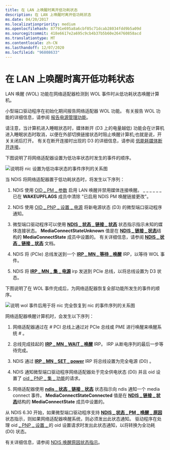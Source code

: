 ```yaml
---
title: 在 LAN 上唤醒时离开低功耗状态
description: 在 LAN 上唤醒时离开低功耗状态
ms.date: 04/20/2017
ms.localizationpriority: medium
ms.openlocfilehash: 87791e695a8a6cbf05c71dcab28034fdd9b5a09d
ms.sourcegitcommit: 418e6617e2a695c9cb4b37b5b60e264760858acd
ms.translationtype: MT
ms.contentlocale: zh-CN
ms.lasthandoff: 12/07/2020
ms.locfileid: "96808633"
---
```

# <a name="low-power-for-wake-on-lan"></a>在 LAN 上唤醒时离开低功耗状态





LAN 唤醒 (WOL) 功能在网络适配器检测到 WOL 事件时从低功耗状态唤醒计算机。

小型端口驱动程序在初始化期间报告网络适配器 WOL 功能。 有关报告 WOL 功能的详细信息，请参阅 [报告电源管理功能](reporting-power-management-capabilities.md)。

请注意，当计算机进入睡眠状态时，媒体断开 (D3 上的电量越低) 功能会在计算机进入睡眠状态时取消，以便在外部切换链接状态时阻止唤醒计算机;也就是说，开关关闭后打开。 有关在断开连接时出现的 D3 的详细信息，请参阅 [低能耗媒体断开连接](low-power-on-media-disconnect.md)。

下图说明了将网络适配器设置为低功率状态时发生的事件的顺序。

![说明将 nic 设置为低功率状态的事件序列的关系图](images/d3onsleep.png)

当 NDIS 将网络适配器置于低功耗状态时，将发生以下序列：

1.  NDIS 使用 [OID \_ PM \_ 参数](./oid-pm-parameters.md) 启用 LAN 唤醒并禁用媒体连接唤醒。 \_ \_ \_ \_ \_ \_ 已在 **WAKEUPFLAGS** 成员中清除 "已启用 NDIS PM 唤醒链接更改"。

2.  NDIS 使用 [OID \_ PNP \_ 设置 \_ 电源](./oid-pnp-set-power.md) 将新电源状态 (D3) 的微型端口驱动程序通知。

3.  微型端口驱动程序可以使用 [**NDIS \_ 状态 \_ 链接 \_ 状态**](./ndis-status-link-state.md) 状态指示指示未知的媒体连接状态。 **MediaConnectStateUnknown** 值是在 [**NDIS \_ 链接 \_ 状态**](/windows-hardware/drivers/ddi/ntddndis/ns-ntddndis-_ndis_link_state)结构的 **MediaConnectState** 成员中设置的。 有关详细信息，请参阅 [**NDIS \_ 状态 \_ 链接 \_ 状态**](./ndis-status-link-state.md) 文档。

4.  NDIS 将 (PCIe) 总线发送到一个 [**IRP \_ MN \_ 等待 \_ 唤醒**](../kernel/irp-mn-wait-wake.md) IRP，以等待 WOL 事件。

5.  NDIS 将 [**IRP \_ MN \_ 集 \_ 电源**](../kernel/irp-mn-set-power.md) irp 发送到 PCIe 总线，以将总线设置为 D3 状态。

下图说明了在 WOL 事件完成后，为网络适配器恢复全部功能所发生的事件的顺序。

![说明 wol 事件后用于将 nic 完全恢复到 nic 的事件序列的关系图](images/d0onwol.png)

网络适配器唤醒计算机时，会发生以下序列：

1.  网络适配器通过在 \# PCI 总线上通过对 PCIe 总线或 PME 进行唤醒来唤醒系统 \# 。

2.  总线完成挂起的 [**IRP \_ MN \_ WAIT \_ 唤醒**](../kernel/irp-mn-wait-wake.md) IRP。 IRP 从断电序列的最后一步等待完成。

3.  NDIS 通过 [**IRP \_ MN \_ SET \_ power**](../kernel/irp-mn-set-power.md) IRP 将总线设置为完全电源 (D0) 。

4.  NDIS 通知微型端口驱动程序网络适配器处于完全供电状态 (D0) 并且 oid 设置了 [oid \_ PNP \_ 集 \_ 功能](./oid-pnp-set-power.md)的请求。

5.  网络适配器使用 [**ndis \_ 状态 \_ 链接 \_ 状态**](./ndis-status-link-state.md) 状态指示向 ndis 通知一个 media connect 事件。 **MediaConnectStateConnected** 值是在 [**NDIS \_ 链接 \_ 状态**](/windows-hardware/drivers/ddi/ntddndis/ns-ntddndis-_ndis_link_state)结构的 **MediaConnectState** 成员中设置的。

从 NDIS 6.30 开始，如果微型端口驱动程序支持 [**NDIS \_ 状态 \_ PM \_ 唤醒 \_ 原因**](./ndis-status-pm-wake-reason.md) 状态指示，则如果网络适配器唤醒系统，则必须发出此状态通知。 驱动程序在处理 oid [ \_ PNP \_ 设置 \_ ](./oid-pnp-set-power.md) 的 oid 设置请求时发出此状态通知，以将转换为全功耗 (D0) 状态。

有关详细信息，请参阅 [NDIS 唤醒原因状态指示](overview-of-ndis-wake-reason-statue-indications.md)。

 

